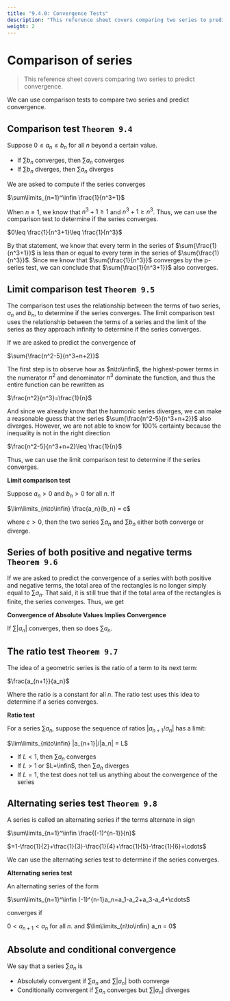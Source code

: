 ```yaml
---
title: "9.4.0: Convergence Tests"
description: "This reference sheet covers comparing two series to predict convergence."
weight: 2
---
```


# Comparison of series

> This reference sheet covers comparing two series to predict convergence.

We can use comparison tests to compare two series and predict convergence.

## Comparison test `Theorem 9.4`

Suppose $0\leq a_n\leq b_n$ for all $n$ beyond a certain value.

- If $\sum{b_n}$ converges, then $\sum{a_n}$ converges
- If $\sum{b_n}$ diverges, then $\sum{a_n}$ diverges

We are asked to compute if the series converges

$\sum\limits_{n=1}^\infin \frac{1}{n^3+1}$

When $n\geq 1$, we know that $n^3+1\geq 1$ and $n^3+1\geq n^3$. Thus, we can use the comparison test to determine if the series converges.

$0\leq \frac{1}{n^3+1}\leq \frac{1}{n^3}$

By that statement, we know that every term in the series of $\sum{\frac{1}{n^3+1}}$ is less than or equal to every term in the series of $\sum{\frac{1}{n^3}}$. Since we know that $\sum{\frac{1}{n^3}}$ converges by the p-series test, we can conclude that $\sum{\frac{1}{n^3+1}}$ also converges.

## Limit comparison test `Theorem 9.5`

The comparison test uses the relationship between the terms of two series, $a_n$ and $b_n$, to determine if the series converges. The limit comparison test uses the relationship between the terms of a series and the limit of the series as they approach infinity to determine if the series converges.

If we are asked to predict the convergence of

$\sum{\frac{n^2-5}{n^3+n+2}}$

The first step is to observe how as $n\to\infin$, the highest-power terms in the numerator $n^2$ and denominator $n^3$ dominate the function, and thus the entire function can be rewritten as

$\frac{n^2}{n^3}=\frac{1}{n}$

And since we already know that the harmonic series diverges, we can make a reasonable guess that the series $\sum{\frac{n^2-5}{n^3+n+2}}$ also diverges. However, we are not able to know for 100% certainty because the inequality is not in the right direction

$\frac{n^2-5}{n^3+n+2}\leq \frac{1}{n}$

Thus, we can use the limit comparison test to determine if the series converges.

**Limit comparison test**

Suppose $a_n>0$ and $b_n>0$ for all $n$. If

$\lim\limits_{n\to\infin} \frac{a_n}{b_n} = c$

where $c>0$, then the two series $\sum{a_n}$ and $\sum{b_n}$ either both converge or diverge.

## Series of both positive and negative terms `Theorem 9.6`

If we are asked to predict the convergence of a series with both positive and negative terms, the total area of the rectangles is no longer simply equal to $\sum{a_n}$. That said, it is still true that if the total area of the rectangles is finite, the series converges. Thus, we get

**Convergence of Absolute Values Implies Convergence**

If $\sum{|a_n|}$ converges, then so does $\sum{a_n}$.

## The ratio test `Theorem 9.7`

The idea of a geometric series is the ratio of a term to its next term:

$\frac{a_{n+1}}{a_n}$

Where the ratio is a constant for all $n$. The ratio test uses this idea to determine if a series converges.

**Ratio test**

For a series $\sum{a_n}$, suppose the sequence of ratios $|a_{n+1}/a_n|$ has a limit:

$\lim\limits_{n\to\infin} |a_{n+1}|/|a_n| = L$

- If $L<1$, then $\sum{a_n}$ converges
- If $L>1$ or $L=\infin$, then $\sum{a_n}$ diverges
- If $L=1$, the test does not tell us anything about the convergence of the series

## Alternating series test `Theorem 9.8`

A series is called an alternating series if the terms alternate in sign

$\sum\limits_{n=1}^\infin \frac{(-1)^{n-1}}{n}$

$=1-\frac{1}{2}+\frac{1}{3}-\frac{1}{4}+\frac{1}{5}-\frac{1}{6}+\cdots$

We can use the alternating series test to determine if the series converges.

**Alternating series test**

An alternating series of the form

$\sum\limits_{n=1}^\infin (-1)^{n-1}a_n=a_1-a_2+a_3-a_4+\cdots$

converges if

$0 \lt a_{n+1} \lt a_n$ for all $n$. and $\lim\limits_{n\to\infin} a_n = 0$

## Absolute and conditional convergence

We say that a series $\sum{a_n}$ is

- Absolutely convergent if $\sum{a_n}$ and $\sum{|a_n|}$ both converge
- Conditionally convergent if $\sum{a_n}$ converges but $\sum{|a_n|}$ diverges
